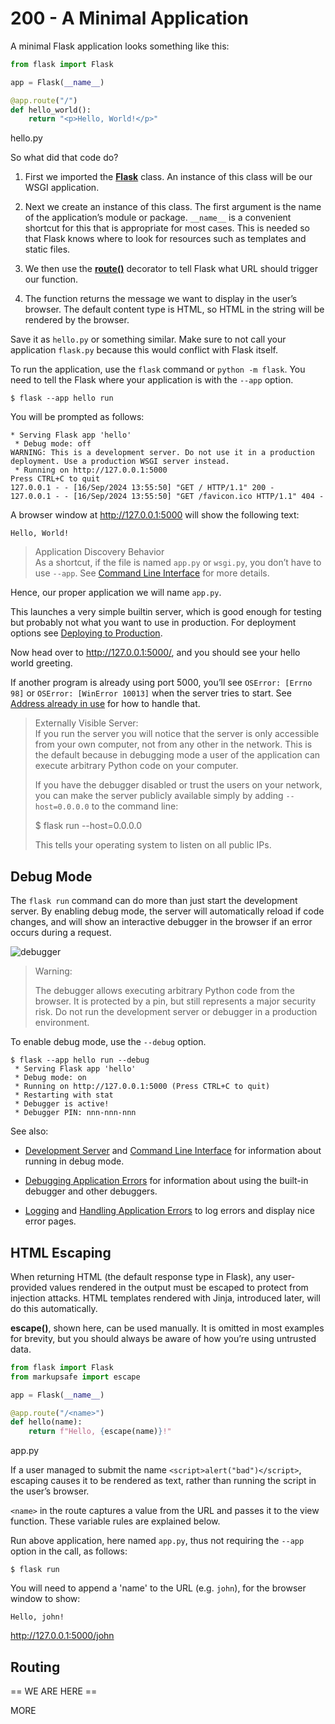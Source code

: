 # 200 - A Minimal Application

A minimal Flask application looks something like this:

```python title="hello.py"
from flask import Flask

app = Flask(__name__)

@app.route("/")
def hello_world():
    return "<p>Hello, World!</p>"
```
hello.py

So what did that code do?

1. First we imported the **[Flask](https://flask.palletsprojects.com/en/3.0.x/api/#flask.Flask)** class. An instance of this class will be our WSGI application.

2. Next we create an instance of this class. The first argument is the name of the application’s module or package. ```__name__``` is a convenient shortcut for this that is appropriate for most cases. This is needed so that Flask knows where to look for resources such as templates and static files.

3. We then use the **[route()](https://flask.palletsprojects.com/en/3.0.x/api/#flask.Flask.route)** decorator to tell Flask what URL should trigger our function.

4. The function returns the message we want to display in the user’s browser. The default content type is HTML, so HTML in the string will be rendered by the browser.

Save it as ```hello.py``` or something similar. Make sure to not call your application ```flask.py``` because this would conflict with Flask itself.

To run the application, use the ```flask``` command or ```python -m flask```. You need to tell the Flask where your application is with the ```--app``` option.

```
$ flask --app hello run
```

You will be prompted as follows:

```
* Serving Flask app 'hello'
 * Debug mode: off
WARNING: This is a development server. Do not use it in a production deployment. Use a production WSGI server instead.
 * Running on http://127.0.0.1:5000
Press CTRL+C to quit
127.0.0.1 - - [16/Sep/2024 13:55:50] "GET / HTTP/1.1" 200 -
127.0.0.1 - - [16/Sep/2024 13:55:50] "GET /favicon.ico HTTP/1.1" 404 -
```

A browser window at http://127.0.0.1:5000 will show the following text:

```
Hello, World!
```

> Application Discovery Behavior<br/>
> As a shortcut, if the file is named ```app.py``` or ```wsgi.py```, you don’t have to use ```--app```. See [Command Line Interface](https://flask.palletsprojects.com/en/3.0.x/cli/) for more details.

Hence, our proper application we will name ```app.py```.

This launches a very simple builtin server, which is good enough for testing but probably not what you want to use in production. For deployment options see [Deploying to Production](https://flask.palletsprojects.com/en/3.0.x/deploying/).

Now head over to http://127.0.0.1:5000/, and you should see your hello world greeting.

If another program is already using port 5000, you’ll see ```OSError: [Errno 98]``` or ```OSError: [WinError 10013]``` when the server tries to start. See [Address already in use](https://flask.palletsprojects.com/en/3.0.x/server/#address-already-in-use) for how to handle that.

> Externally Visible Server:<br/>
> If you run the server you will notice that the server is only accessible from your own computer, not from any other in the network. This is the default because in debugging mode a user of the application can execute arbitrary Python code on your computer.
>
> If you have the debugger disabled or trust the users on your network, you can make the server publicly available simply by adding ```--host=0.0.0.0``` to the command line:
>
> $ flask run --host=0.0.0.0
>
> This tells your operating system to listen on all public IPs.

## Debug Mode

The ```flask run``` command can do more than just start the development server. By enabling debug mode, the server will automatically reload if code changes, and will show an interactive debugger in the browser if an error occurs during a request.

![debugger](https://github.com/user-attachments/assets/3ea0f718-231d-42b3-b2e0-61f1307cb7d7)

> Warning:
>
> The debugger allows executing arbitrary Python code from the browser. It is protected by a pin, but still represents a major security risk. Do not run the development server or debugger in a production environment.

To enable debug mode, use the ```--debug``` option.

```
$ flask --app hello run --debug
 * Serving Flask app 'hello'
 * Debug mode: on
 * Running on http://127.0.0.1:5000 (Press CTRL+C to quit)
 * Restarting with stat
 * Debugger is active!
 * Debugger PIN: nnn-nnn-nnn
```

See also:

- [Development Server](https://flask.palletsprojects.com/en/3.0.x/server/) and [Command Line Interface](https://flask.palletsprojects.com/en/3.0.x/cli/) for information about running in debug mode.

- [Debugging Application Errors](https://flask.palletsprojects.com/en/3.0.x/debugging/) for information about using the built-in debugger and other debuggers.

- [Logging](https://flask.palletsprojects.com/en/3.0.x/logging/) and [Handling Application Errors](https://flask.palletsprojects.com/en/3.0.x/errorhandling/) to log errors and display nice error pages.

## HTML Escaping

When returning HTML (the default response type in Flask), any user-provided values rendered in the output must be escaped to protect from injection attacks. HTML templates rendered with Jinja, introduced later, will do this automatically.

**escape()**, shown here, can be used manually. It is omitted in most examples for brevity, but you should always be aware of how you’re using untrusted data.

```python title="app.py"
from flask import Flask
from markupsafe import escape

app = Flask(__name__)

@app.route("/<name>")
def hello(name):
    return f"Hello, {escape(name)}!"
```
app.py

If a user managed to submit the name ```<script>alert("bad")</script>```, escaping causes it to be rendered as text, rather than running the script in the user’s browser.

```<name>``` in the route captures a value from the URL and passes it to the view function. These variable rules are explained below.

Run above application, here named ```app.py```, thus not requiring the ```--app``` option in the call, as follows:

```
$ flask run
```

You will need to append a 'name' to the URL (e.g. ```john```), for the browser window to show:

```
Hello, john!
```
http://127.0.0.1:5000/john

## Routing

== WE ARE HERE ==

MORE